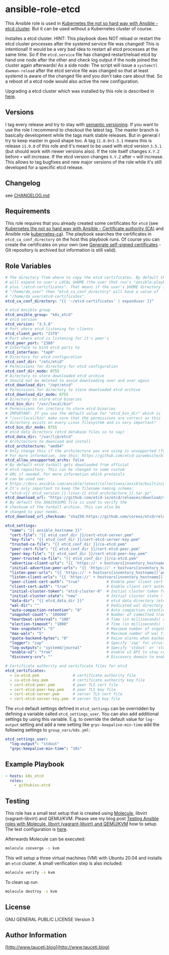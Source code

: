 ansible-role-etcd
=================

This Ansible role is used in [Kubernetes the not so hard way with Ansible - etcd cluster](https://www.tauceti.blog/post/kubernetes-the-not-so-hard-way-with-ansible-etcd/). But it can be used without a Kubernetes cluster of course.

Installes a etcd cluster. HINT: This playbook does NOT reload or restart the etcd cluster processes after the systemd service file was changed! This is intentional! It would be a very bad idea to restart all etcd processes at the same time. So if the `etcd.service` file has changed restart/reload etcd by hand one node after the other and check log output if the node joined the cluster again afterwards! As a side node: The script will issue a `systemctl daemon-reload` after the etcd service file was changed so that at least systemd is aware of the changed file and you don't take care about that. So a reboot of a etcd node would also active the new configuration.

Upgrading a etcd cluster which was installed by this role is described in [here](https://www.tauceti.blog/posts/kubernetes-the-not-so-hard-way-with-ansible-upgrading-kubernetes/#etcd).

Versions
--------

I tag every release and try to stay with [semantic versioning](http://semver.org). If you want to use the role I recommend to checkout the latest tag. The master branch is basically development while the tags mark stable releases. But in general I try to keep master in good shape too. A tag `11.0.0+3.5.1` means this is release `11.0.0` of this role and it's meant to be used with etcd version `3.5.1` (but should work with newer versions also). If the role itself changes `X.Y.Z` before `+` will increase. If the etcd version changes `X.Y.Z` after `+` will increase. This allows to tag bugfixes and new major versions of the role while it's still developed for a specific etcd release.

Changelog
---------

see [CHANGELOG.md](https://github.com/githubixx/ansible-role-etcd/blob/master/CHANGELOG.md)

Requirements
------------

This role requires that you already created some certificates for `etcd` (see [Kubernetes the not so hard way with Ansible - Certificate authority (CA)](https://www.tauceti.blog/post/kubernetes-the-not-so-hard-way-with-ansible-certificate-authority/) and Ansible role [kubernetes-ca](https://galaxy.ansible.com/githubixx/kubernetes-ca)). The playbook searches the certificates in `etcd_ca_conf_directory` on the host this playbook runs. Of course you can create the certificates on your own (see [Generate self-signed certificates](https://github.com/coreos/docs/blob/master/os/generate-self-signed-certificates.md) - Git repository is archived but information is still valid).

Role Variables
--------------

```yaml
# The directory from where to copy the etcd certificates. By default this
# will expand to user's LOCAL $HOME (the user that run's "ansible-playbook ..."
# plus "/etcd-certificates". That means if the user's $HOME directory is e.g.
# "/home/da_user" then "etcd_ca_conf_directory" will have a value of
# "/home/da_user/etcd-certificates".
etcd_ca_conf_directory: "{{ '~/etcd-certificates' | expanduser }}"

# etcd Ansible group
etcd_ansible_group: "k8s_etcd"
# etcd version
etcd_version: "3.5.8"
# Port where etcd listening for clients
etcd_client_port: "2379"
# Port where etcd is listening for it's peer's
etcd_peer_port: "2380"
# Interface to bind etcd ports to
etcd_interface: "tap0"
# Directory for etcd configuration
etcd_conf_dir: "/etc/etcd"
# Permissions for directory for etcd configuration
etcd_conf_dir_mode: 0755
# Directory to store downloaded etcd archive
# Should not be deleted to avoid downloading over and over again
etcd_download_dir: "/opt/etcd"
# Permissions for directory to store downloaded etcd archive
etcd_download_dir_mode: 0755
# Directory to store etcd binaries
etcd_bin_dir: "/usr/local/bin"
# Permissions for irectory to store etcd binaries
# IMPORTANT: If you use the default value for "etcd_bin_dir" which is
# "/usr/local/bin" make sure that the permissions are correct as this
# directory exists on every Linux filesystem and is very important!
etcd_bin_dir_mode: 0755
# etcd data directory (etcd database files so to say)
etcd_data_dir: "/var/lib/etcd"
# Architecture to download and install
etcd_architecture: "amd64"
# Only change this if the architecture you are using is unsupported (for example: arm64)
# For more information, see this: https://github.com/etcd-io/website/blob/master/content/docs/v3.4/op-guide/supported-platform.md
etcd_allow_unsupported_archs: false
# By default etcd tarball gets downloaded from official
# etcd repository. This can be changed to some custom
# URL if needed. For more information which protocols
# can be used see:
# https://docs.ansible.com/ansible/latest/collections/ansible/builtin/get_url_module.html
# It's only important to keep the filename naming schema:
# "etcd-v{{ etcd_version }}-linux-{{ etcd_architecture }}.tar.gz"
etcd_download_url: "https://github.com/etcd-io/etcd/releases/download/v{{ etcd_version }}/etcd-v{{ etcd_version }}-linux-{{ etcd_architecture }}.tar.gz"
# By default the SHA256SUMS file is used to verify the
# checksum of the tarball archive. This can also be
# changed to your needs.
etcd_download_url_checksum: "sha256:https://github.com/coreos/etcd/releases/download/v{{ etcd_version }}/SHA256SUMS"

etcd_settings:
  "name": "{{ ansible_hostname }}"
  "cert-file": "{{ etcd_conf_dir }}/cert-etcd-server.pem"
  "key-file": "{{ etcd_conf_dir }}/cert-etcd-server-key.pem"
  "trusted-ca-file": "{{ etcd_conf_dir }}/ca-etcd.pem"
  "peer-cert-file": "{{ etcd_conf_dir }}/cert-etcd-peer.pem"
  "peer-key-file": "{{ etcd_conf_dir }}/cert-etcd-peer-key.pem"
  "peer-trusted-ca-file": "{{ etcd_conf_dir }}/ca-etcd.pem"
  "advertise-client-urls": "{{ 'https://' + hostvars[inventory_hostname]['ansible_' + etcd_interface].ipv4.address + ':' + etcd_client_port }}"
  "initial-advertise-peer-urls": "{{ 'https://' + hostvars[inventory_hostname]['ansible_' + etcd_interface].ipv4.address + ':' + etcd_peer_port }}"
  "listen-peer-urls": "{{ 'https://' + hostvars[inventory_hostname]['ansible_' + etcd_interface].ipv4.address + ':' + etcd_peer_port }}"
  "listen-client-urls": "{{ 'https://' + hostvars[inventory_hostname]['ansible_' + etcd_interface].ipv4.address + ':' + etcd_client_port + ',https://127.0.0.1:' + etcd_client_port }}"
  "peer-client-cert-auth": "true"            # Enable peer client cert authentication
  "client-cert-auth": "true"                 # Enable client cert authentication
  "initial-cluster-token": "etcd-cluster-0"  # Initial cluster token for the etcd cluster during bootstrap.
  "initial-cluster-state": "new"             # Initial cluster state ('new' or 'existing')
  "data-dir": "{{ etcd_data_dir }}"          # etcd data directory (etcd database files so to say)
  "wal-dir": ""                              # Dedicated wal directory ("" means no separated WAL directory)
  "auto-compaction-retention": "0"           # Auto compaction retention in hour. 0 means disable auto compaction.
  "snapshot-count": "100000"                 # Number of committed transactions to trigger a snapshot to disk
  "heartbeat-interval": "100"                # Time (in milliseconds) of a heartbeat interval
  "election-timeout": "1000"                 # Time (in milliseconds) for an election to timeout. See tuning documentation for details
  "max-snapshots": "5"                       # Maximum number of snapshot files to retain (0 is unlimited)
  "max-wals": "5"                            # Maximum number of wal files to retain (0 is unlimited)
  "quota-backend-bytes": "0"                 # Raise alarms when backend size exceeds the given quota (0 defaults to low space quota)
  "logger": "zap"                            # Specify ‘zap’ for structured logging or ‘capnslog’.
  "log-outputs": "systemd/journal"           # Specify 'stdout' or 'stderr' to skip journald logging even when running under systemd
  "enable-v2": "true"                        # enable v2 API to stay compatible with previous etcd 3.3.x (needed for flannel e.g.)
  "discovery-srv": ""                        # Discovery domain to enable DNS SRV discovery, leave empty to disable. If set, will override initial-cluster.

# Certificate authority and certificate files for etcd
etcd_certificates:
  - ca-etcd.pem               # certificate authority file
  - ca-etcd-key.pem           # certificate authority key file
  - cert-etcd-peer.pem        # peer TLS cert file
  - cert-etcd-peer-key.pem    # peer TLS key file
  - cert-etcd-server.pem      # server TLS cert file
  - cert-etcd-server-key.pem  # server TLS key file
```

The `etcd` default settings defined in `etcd_settings` can be overridden by defining a variable called `etcd_settings_user`. You can also add additional settings by using this variable. E.g. to override the default value for `log-output` setting and add a new setting like `grpc-keepalive-min-time` add the following settings to `group_vars/k8s.yml`:

```yaml
etcd_settings_user:
  "log-output": "stdout"
  "grpc-keepalive-min-time": "10s"
```

Example Playbook
----------------

```yaml
- hosts: k8s_etcd
  roles:
    - githubixx.etcd
```

Testing
-------

This role has a small test setup that is created using [Molecule](https://github.com/ansible-community/molecule), libvirt (vagrant-libvirt) and QEMU/KVM. Please see my blog post [Testing Ansible roles with Molecule, libvirt (vagrant-libvirt) and QEMU/KVM](https://www.tauceti.blog/posts/testing-ansible-roles-with-molecule-libvirt-vagrant-qemu-kvm/) how to setup. The test configuration is [here](https://github.com/githubixx/ansible-role-etcd/tree/master/molecule/kvm).

Afterwards Molecule can be executed:

```bash
molecule converge -s kvm
```

This will setup a three virtual machines (VM) with Ubuntu 20.04 and installs an `etcd` cluster. A small verification step is also included:

```bash
molecule verify -s kvm
```

To clean up run

```bash
molecule destroy -s kvm
```

License
-------

GNU GENERAL PUBLIC LICENSE Version 3

Author Information
------------------

[http://www.tauceti.blog](http://www.tauceti.blog)
